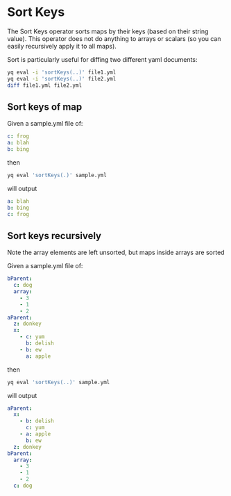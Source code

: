# Sort Keys

The Sort Keys operator sorts maps by their keys (based on their string value). This operator does not do anything to arrays or scalars (so you can easily recursively apply it to all maps).

Sort is particularly useful for diffing two different yaml documents:

```bash
yq eval -i 'sortKeys(..)' file1.yml
yq eval -i 'sortKeys(..)' file2.yml
diff file1.yml file2.yml
```

## Sort keys of map

Given a sample.yml file of:

```yaml
c: frog
a: blah
b: bing
```

then

```bash
yq eval 'sortKeys(.)' sample.yml
```

will output

```yaml
a: blah
b: bing
c: frog
```

## Sort keys recursively

Note the array elements are left unsorted, but maps inside arrays are sorted

Given a sample.yml file of:

```yaml
bParent:
  c: dog
  array:
    - 3
    - 1
    - 2
aParent:
  z: donkey
  x:
    - c: yum
      b: delish
    - b: ew
      a: apple
```

then

```bash
yq eval 'sortKeys(..)' sample.yml
```

will output

```yaml
aParent:
  x:
    - b: delish
      c: yum
    - a: apple
      b: ew
  z: donkey
bParent:
  array:
    - 3
    - 1
    - 2
  c: dog
```
